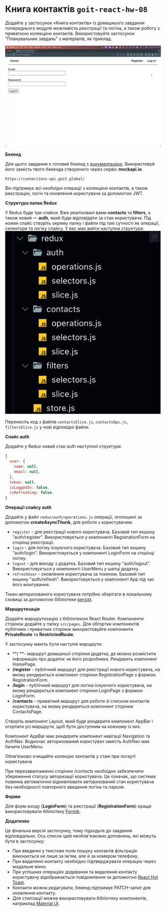 # Книга контактів `goit-react-hw-08`

Додайте у застосунок «Книга контактів» із домашнього завдання попереднього модуля можливість реєстрації та логіна, а також роботу з приватною колекцією контактів. Використовуйте застосунок "Планувальник завдань" з матеріалів, як приклад.

![alt text](image.png)

**Бекенд**

Для цього завдання є готовий бекенд з [документацією](https://connections-api.goit.global/docs/). Використовуй його замість твого бекенда створеного через сервіс **mockapi.io**.

```
https://connections-api.goit.global/
```

Він підтримує всі необхідні операції з колекцією контактів, а також реєстрацію, логін та оновлення користувача за допомогою JWT.

**Структура папок Redux**

У Redux буде три слайси. Вже реалізовані вами **contacts** та **filters**, а також новий — **auth**, який буде відповідати за стан користувача. Під кожен слайс створіть окрему папку і файли під такі сутності як операції, селектори та логіку слайсу.
У вас має вийти наступна структура:
![alt text](image-1.png)

Перенесіть код з файлів `contactsSlice.js`, `contactsOps.js`, `filtersSlice.js` у нові відповідні файли.

**Слайс auth**

Додайте у Redux новий стан auth наступної структури:

```js
{
  user: {
    name: null,
    email: null,
  },
  token: null,
  isLoggedIn: false,
  isRefreshing: false,
}
```

**Операції слайсу auth**

Додайте у файл `redux/auth/operations.js` операції, оголошені за допомогою **createAsyncThunk**, для роботи з користувачем:

- `register` - для реєстрації нового користувача. Базовий тип екшену "auth/register". Використовується у компоненті RegistrationForm на сторінці реєстрації.
- `login` - для логіну існуючого користувача. Базовий тип екшену "auth/login". Використовується у компоненті LoginForm на сторінці логіну.
- `logout` - для виходу з додатка. Базовий тип екшену "auth/logout". Використовується у компоненті UserMenu у шапці додатку.
- `refreshUser` - оновлення користувача за токеном. Базовий тип екшену "auth/refresh". Використовується у компоненті App під час його монтування.

Токен авторизованого користувача потрібно зберігати в локальному сховищі за допомогою бібліотеки [persist](https://github.com/rt2zz/redux-persist#readme).

**Маршрутизація**

Додайте маршрутизацію з бібліотекою React Router. Компоненти сторінок додайте у папку `src/pages`. Для обгортки компонентів публічних і приватних сторінок використовуйте компоненти **PrivateRoute** та **RestrictedRoute**.

У застосунку мають бути наступні маршрути:

- **/ **- маршрут домашньої сторінки додатка, де можна розмістити інформацію про додаток чи його розробника. Рендерить компонент HomePage.
- **/register** - публічний маршрут для реєстрації нового користувача, на якому рендериться компонент сторінки RegistrationPage з формою RegistrationForm.
- **/login** - публічний маршрут для логіна існуючого користувача, на якому рендериться компонент сторінки LoginPage з формою LoginForm.
-  **/contacts** - приватний маршрут для роботи зі списком контактів користувача, на якому рендериться компонент сторінки ContactsPage.

Створіть компонент Layout, який буде рендерити компонент AppBar і огортати усі маршрути, щоб бути доступним на кожному із них.

Компонент AppBar має рендерити компонент навігації Navigation та AuthNav. Водночас авторизований користувач замість AuthNav має бачити UserMenu.

Обов’язково очищайте колекцію контактів у стані при логауті користувача

При перезавантаженні сторінки /contacts необхідно забезпечити збереження статусу авторизації користувача. Це означає, що система повинна автоматично відновлювати авторизований стан користувача без необхідності повторного введення логіна та пароля.

**Форми**

Для форм входу (**LoginForm**) та реєстрації (**RegistrationForm**) краще використовувати бібліотеку [Formik](https://formik.org/).

**Додатково**

Це фінальна версія застосунку, тому підходьте до завдання відповідально. Ось список ідей необов'язкових доповнень, які можуть бути в застосунку:
- При введенні у текстове поле пошуку контактів фільтрація виконується не лише за ім'ям, але й за номером телефону.
- При видаленні контакту необхідно підтверджувати операцію через модальне вікно.
- При успішних операціях додавання та видалення контакту користувачу відображається повідомлення за допомогою [React Hot Toast](https://react-hot-toast.com/).
- Контакти можна редагувати, бекенд підтримує PATCH-запит для оновлення контакту.
- Для стилізації можна використовувати бібліотеку компонентів, наприклад [Material UI](https://mui.com/material-ui/).
